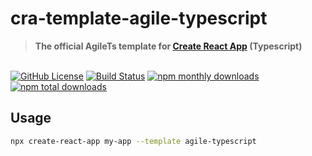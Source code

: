 # cra-template-agile-typescript

> **The official AgileTs template for [Create React App](https://github.com/facebook/create-react-app) (Typescript)**

 <br />

<a href="https://github.com/agile-ts/agile">
  <img src="https://img.shields.io/github/license/agile-ts/agile.svg?label=license&style=flat&colorA=293140&colorB=4a4872" alt="GitHub License"/></a>
<a href="https://github.com/agile-ts/agile/actions?query=workflow%3ARelease">
   <img src="https://github.com/agile-ts/agile/workflows/Release/badge.svg" alt="Build Status"/></a>
<a href="https://npm.im/@agile-ts/core">
  <img src="https://img.shields.io/npm/dm/cra-template-agile-typescript.svg?label=downloads&style=flat&colorA=293140&colorB=4a4872" alt="npm monthly downloads"/></a>
<a href="https://npm.im/@agile-ts/core">
  <img src="https://img.shields.io/npm/dt/cra-template-agile-typescript.svg?label=downloads&style=flat&colorA=293140&colorB=4a4872" alt="npm total downloads"/></a>


<br />

## Usage

```sh
npx create-react-app my-app --template agile-typescript
```